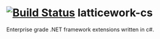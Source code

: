 [![Build Status](http://teamcity.codebetter.com/app/rest/builds/buildType:%28id:bt428%29/statusIcon)](http://teamcity.codebetter.com/viewType.html?buildTypeId=bt1054)
latticework-cs
==============

Enterprise grade .NET framework extensions written in c#.
